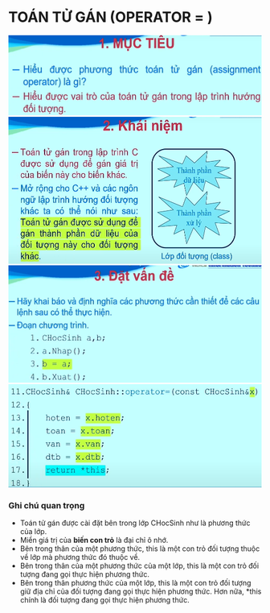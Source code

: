 # TOÁN TỬ GÁN (OPERATOR = )

![img.png](image/img.png)
![img_1.png](image/img_1.png)
![img_2.png](image/img_2.png)
![img_4.png](image/img_4.png)
### Ghi chú quan trọng
- Toán tử gán được cài đặt bên trong lớp CHocSinh như là phương thức của lớp.
- Miền giá trị của **biến con trỏ** là đại chỉ ô nhớ.
- Bên trong thân của một phương thức, this là một con trỏ đối tượng thuộc về lớp mà phương thức đó thuộc về.
- Bên trong thân của một phương thức của một lớp, this là một con trỏ đối tượng đang gọi thực hiện phương thức.
- Bên trong thân phương thức của một lớp, this là một con trỏ đối tượng giữ địa chỉ của đối tượng đang gọi thực hiện phương thức. Hơn nữa, *this chính là đối tượng đang gọi thực hiện phương thức.
